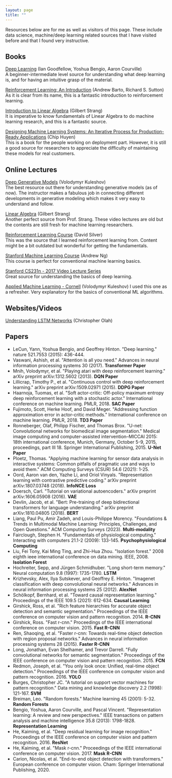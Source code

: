 ```yaml
---
layout: page
title: ""
---
```


Resources below are for me as well as visitors of this page. These include data science, machine/deep learning related sources that I have visited before and that I found very instructive.  

## Books 
[Deep Learning](https://www.deeplearningbook.org/) (Ian Goodfellow, Yoshua Bengio, Aaron Courville)  <br> 
A beginner-intermediate level source for understanding what deep learning is, and for having an intuitive grasp of the material.  

[Reinforcement Learning: An Introduction](https://www.amazon.com/Reinforcement-Learning-Introduction-Adaptive-Computation/dp/0262039249/ref=dp_ob_title_bk) (Andrew Barto, Richard S. Sutton) <br>
As it is clear from its name, this is a fantastic introduction to reinforcement learning. 

[Introduction to Linear Algebra](https://www.amazon.com/Introduction-Linear-Algebra-Gilbert-Strang/dp/0980232775) (Gilbert Strang) <br>
It is imperative to know fundamentals of Linear Algebra to do machine learning research, and this is a fantastic source. 

[Designing Machine Learning Systems: An Iterative Process for Production-Ready Applications](https://www.amazon.com/Designing-Machine-Learning-Systems-Production-Ready/dp/1098107969) (Chip Huyen) <br>
This is a book for the people working on deployment part. However, it is still a good source for researchers to appreciate the difficulty of maintaining these models for real customers.

## Online Lectures
[Deep Generative Models](https://kuleshov-group.github.io/dgm-website/) (Volodymyr Kuleshov) <br>
The best resource out there for understanding generative models (as of now). The instructor makes a fabulous job in connecting different developments in generative modeling which makes it very easy to understand and follow. 

[Linear Algebra](https://ocw.mit.edu/courses/18-06-linear-algebra-spring-2010/video_galleries/video-lectures/) (Gilbert Strang) <br>
Another perfect source from Prof. Strang. These video lectures are old but the contents are still fresh for machine learning researchers. 

[Reinforcement Learning Course](https://www.youtube.com/playlist?list=PLqYmG7hTraZDM-OYHWgPebj2MfCFzFObQ) (David Silver) <br>
This was the source that I learned reinforcement learning from. Content might be a bit outdated but wonderful for getting the fundamentals. 

[Stanford Machine Learning Course](https://www.youtube.com/playlist?list=PLoROMvodv4rMiGQp3WXShtMGgzqpfVfbU) (Andrew Ng) <br>
This course is perfect for conventional machine learning basics. 

[Stanford CS231n - 2017 Video Lecture Series](https://www.youtube.com/playlist?list=PLC1qU-LWwrF64f4QKQT-Vg5Wr4qEE1Zxk) <br>
Great source for understanding the basics of deep learning.

[Applied Machine Learning - Cornell](https://kuleshov-group.github.io/aml-website/) (Volodymyr Kuleshov) <bv>
I used this one as a refresher. Very explanatory for the basics of conventional ML algorithms. 


## Websites/Videos
[Understanding LSTM Networks](https://colah.github.io/posts/2015-08-Understanding-LSTMs/) (Christopher Olah)

## Papers
* LeCun, Yann, Yoshua Bengio, and Geoffrey Hinton. "Deep learning." nature 521.7553 (2015): 436-444. 
* Vaswani, Ashish, et al. "Attention is all you need." Advances in neural information processing systems 30 (2017). **Transformer Paper** 
* Mnih, Volodymyr, et al. "Playing atari with deep reinforcement learning." arXiv preprint arXiv:1312.5602 (2013). **DQN Paper** 
* Lillicrap, Timothy P., et al. "Continuous control with deep reinforcement learning." arXiv preprint arXiv:1509.02971 (2015). **DDPG Paper**
* Haarnoja, Tuomas, et al. "Soft actor-critic: Off-policy maximum entropy deep reinforcement learning with a stochastic actor." International conference on machine learning. PMLR, 2018. **SAC Paper**
* Fujimoto, Scott, Herke Hoof, and David Meger. "Addressing function approximation error in actor-critic methods." International conference on machine learning. PMLR, 2018. **TD3 Paper**
* Ronneberger, Olaf, Philipp Fischer, and Thomas Brox. "U-net: Convolutional networks for biomedical image segmentation." Medical image computing and computer-assisted intervention–MICCAI 2015: 18th international conference, Munich, Germany, October 5-9, 2015, proceedings, part III 18. Springer International Publishing, 2015. **U-Net Paper**
* Ploetz, Thomas. "Applying machine learning for sensor data analysis in interactive systems: Common pitfalls of pragmatic use and ways to avoid them." ACM Computing Surveys (CSUR) 54.6 (2021): 1-25.
* Oord, Aaron van den, Yazhe Li, and Oriol Vinyals. "Representation learning with contrastive predictive coding." arXiv preprint arXiv:1807.03748 (2018). **InfoNCE Loss**
* Doersch, Carl. "Tutorial on variational autoencoders." arXiv preprint arXiv:1606.05908 (2016). **VAE**
* Devlin, Jacob, et al. "Bert: Pre-training of deep bidirectional transformers for language understanding." arXiv preprint arXiv:1810.04805 (2018). **BERT**
* Liang, Paul Pu, Amir Zadeh, and Louis-Philippe Morency. "Foundations & Trends in Multimodal Machine Learning: Principles, Challenges, and Open Questions." ACM Computing Surveys (2023). **Multi-modality**
* Fairclough, Stephen H. "Fundamentals of physiological computing." Interacting with computers 21.1-2 (2009): 133-145. **Psychophysiological Computing**
* Liu, Fei Tony, Kai Ming Ting, and Zhi-Hua Zhou. "Isolation forest." 2008 eighth ieee international conference on data mining. IEEE, 2008. **Isolation Forest**
* Hochreiter, Sepp, and Jürgen Schmidhuber. "Long short-term memory." Neural computation 9.8 (1997): 1735-1780. **LSTM**
* Krizhevsky, Alex, Ilya Sutskever, and Geoffrey E. Hinton. "Imagenet classification with deep convolutional neural networks." Advances in neural information processing systems 25 (2012).  **AlexNet**
* Schölkopf, Bernhard, et al. "Toward causal representation learning." Proceedings of the IEEE 109.5 (2021): 612-634. **Causal Learning**
* Girshick, Ross, et al. "Rich feature hierarchies for accurate object detection and semantic segmentation." Proceedings of the IEEE conference on computer vision and pattern recognition. 2014. **R-CNN**
* Girshick, Ross. "Fast r-cnn." Proceedings of the IEEE international conference on computer vision. 2015. **Fast R-CNN**
* Ren, Shaoqing, et al. "Faster r-cnn: Towards real-time object detection with region proposal networks." Advances in neural information processing systems 28 (2015). **Faster R-CNN**
* Long, Jonathan, Evan Shelhamer, and Trevor Darrell. "Fully convolutional networks for semantic segmentation." Proceedings of the IEEE conference on computer vision and pattern recognition. 2015. **FCN**
* Redmon, Joseph, et al. "You only look once: Unified, real-time object detection." Proceedings of the IEEE conference on computer vision and pattern recognition. 2016. **YOLO**
* Burges, Christopher JC. "A tutorial on support vector machines for pattern recognition." Data mining and knowledge discovery 2.2 (1998): 121-167. **SVM**
* Breiman, Leo. "Random forests." Machine learning 45 (2001): 5-32. **Random Forests**
* Bengio, Yoshua, Aaron Courville, and Pascal Vincent. "Representation learning: A review and new perspectives." IEEE transactions on pattern analysis and machine intelligence 35.8 (2013): 1798-1828. **Representation Learning**
* He, Kaiming, et al. "Deep residual learning for image recognition." Proceedings of the IEEE conference on computer vision and pattern recognition. 2016. **ResNet**
* He, Kaiming, et al. "Mask r-cnn." Proceedings of the IEEE international conference on computer vision. 2017. **Mask R-CNN**
* Carion, Nicolas, et al. "End-to-end object detection with transformers." European conference on computer vision. Cham: Springer International Publishing, 2020.




